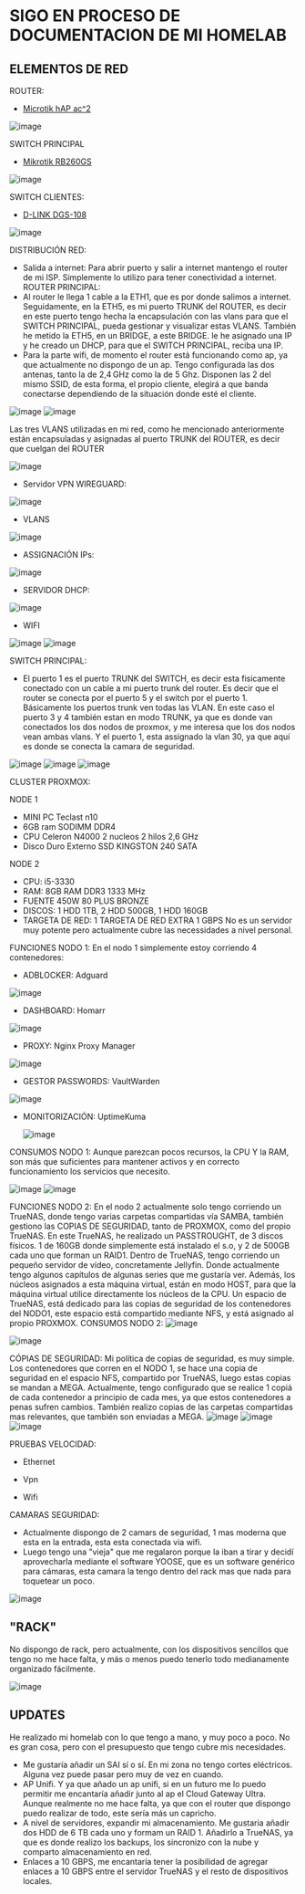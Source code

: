 # SIGO EN PROCESO DE DOCUMENTACION DE MI HOMELAB

## ELEMENTOS DE RED
ROUTER:
- [Microtik hAP ac^2]([url](https://www.pccomponentes.com/mikrotik-hap-ac2-punto-de-acceso1167mbps-dual-band-poe?utm_source=366479&utm_medium=afi&utm_campaign=es-go.kelkoogroup.net&sv1=affiliate&sv_campaign_id=366479&awc=20981_1736207023_47a5b89131152021a64a39caa9ae412f&utm_term=deeplink&utm_content=62A001JGZ01FAS3PDVMEC6KPH2GEST))
  
![image](https://github.com/user-attachments/assets/7798fc39-5f98-4b87-86a9-4a8ef039f4ff)

SWITCH PRINCIPAL
- [Mikrotik RB260GS ]([url](https://www.pccomponentes.com/mikrotik-rb260gs-switch-5-puertos-gigabit-1-sfp))
  
![image](https://github.com/user-attachments/assets/53819aa6-65ea-4c46-bd8c-631e6921c3e4)

SWITCH CLIENTES:
- [D-LINK  DGS-108]([url](https://www.pccomponentes.com/d-link-dgs-108-switch-8-puertos-10-100-1000mbps))
  
![image](https://github.com/user-attachments/assets/c9d015b1-5afd-495b-b259-84c7b7ed6fb8)

DISTRIBUCIÓN RED:
- Salida a internet: Para abrir puerto y salir a internet mantengo el router de mi ISP. Simplemente lo utilizo para tener conectividad a internet.
ROUTER PRINCIPAL:
- Al router le llega 1 cable a la ETH1, que es por donde salimos a internet. Seguidamente, en la ETH5, es mi puerto TRUNK del ROUTER, es decir en este puerto tengo hecha la encapsulación con las vlans para que el SWITCH PRINCIPAL, pueda gestionar y visualizar estas VLANS. También he metido la ETH5, en un BRIDGE, a este BRIDGE. le he asignado una IP y he creado un DHCP, para que el SWITCH PRINCIPAL, reciba una IP.
- Para la parte wifi, de momento el router está funcionando como ap, ya que actualmente no dispongo de un ap. Tengo configurada las dos antenas, tanto la de 2,4 GHz como la de 5 Ghz. Disponen las 2 del mismo SSID, de esta forma, el propio cliente, elegirá a que banda conectarse dependiendo de la situación donde esté el cliente.
    
![image](https://github.com/user-attachments/assets/a4b78863-12ed-4e0e-85bd-0d095123d9dc)
![image](https://github.com/user-attachments/assets/5d183738-58ba-40dd-a96e-06ee83921f12)


Las tres VLANS utilizadas en mi red, como he mencionado anteriormente están encapsuladas y asignadas al puerto TRUNK del ROUTER, es decir que cuelgan del ROUTER

![image](https://github.com/user-attachments/assets/dc738316-7a97-4c16-9610-e643ad011b88)


- Servidor VPN WIREGUARD:
  
![image](https://github.com/user-attachments/assets/6573f96c-d043-4222-8d72-f9efe3edcfd1)

- VLANS
  
![image](https://github.com/user-attachments/assets/264cff11-7cf6-4dfb-baa1-eea9d00a5b56)

- ASSIGNACIÓN IPs:
  
![image](https://github.com/user-attachments/assets/75e3e6e6-8bcf-4b9c-b55e-522db6d1c89e)

- SERVIDOR DHCP:
  
![image](https://github.com/user-attachments/assets/96c16cda-6ec1-454d-870a-57f2005c53e8)

- WIFI

![image](https://github.com/user-attachments/assets/4552862e-35bf-43e0-b402-1cfbea446d1c)
![image](https://github.com/user-attachments/assets/9728a911-e9d5-48cd-86bb-32888a1350b7)

SWITCH PRINCIPAL:
- El puerto 1 es el puerto TRUNK del SWITCH, es decir esta fisicamente conectado con un cable a mi puerto trunk del router. Es decir que el router se conecta por el puerto 5 y el switch por el puerto 1. Básicamente los puertos trunk ven todas las VLAN. En este caso el puerto 3 y 4 también estan en modo TRUNK, ya que es donde van conectados los dos nodos de proxmox, y me interesa que los dos nodos vean ambas vlans. Y el puerto 1, esta assignado la vlan 30, ya que aquí es donde se conecta la camara de seguridad.
  
![image](https://github.com/user-attachments/assets/5df0c862-8a06-465d-aee2-8e3bccc3616d)
![image](https://github.com/user-attachments/assets/345e2a83-48c4-4513-899b-df8f4d06f2a8)
![image](https://github.com/user-attachments/assets/8d9b50f6-19a2-41df-81e5-f33f88a25fce)



CLUSTER PROXMOX:

NODE 1
- MINI PC Teclast n10
- 6GB ram SODIMM DDR4
- CPU Celeron N4000 2 nucleos 2 hilos 2,6 GHz
- Disco Duro Externo SSD KINGSTON 240 SATA

NODE 2
- CPU: i5-3330 
- RAM: 8GB RAM DDR3 1333 MHz
- FUENTE 450W 80 PLUS BRONZE
- DISCOS: 1 HDD 1TB, 2 HDD 500GB, 1 HDD 160GB
- TARGETA DE RED: 1 TARGETA DE RED EXTRA 1 GBPS
No es un servidor muy potente pero actualmente cubre las necessidades a nivel personal. 

FUNCIONES NODO 1:
En el nodo 1 simplemente estoy corriendo 4 contenedores:
- ADBLOCKER: Adguard

![image](https://github.com/user-attachments/assets/79c02160-3f5b-452b-8f16-c599ef1f7d47)

 
- DASHBOARD: Homarr

![image](https://github.com/user-attachments/assets/c1390a65-6dfa-447f-a59b-2eec6679aaf6)


- PROXY: Nginx Proxy Manager

![image](https://github.com/user-attachments/assets/dfd765ed-ce17-42f9-bd99-47e523b37717)


- GESTOR PASSWORDS: VaultWarden

![image](https://github.com/user-attachments/assets/1525570c-bd01-4b54-b7e3-eea283b56343)

  
- MONITORIZACIÓN: UptimeKuma

  ![image](https://github.com/user-attachments/assets/2fe61ea1-fb33-45d2-9d81-056f65bba63d)

  
CONSUMOS NODO 1:
Aunque parezcan pocos recursos, la CPU Y la RAM, son más que suficientes para mantener activos y en correcto funcionamiento los servicios que necesito.

![image](https://github.com/user-attachments/assets/6725ce7b-9dec-42f6-bf01-45e6e5a631a1)
![image](https://github.com/user-attachments/assets/249f0f1b-741d-427a-9981-19cb442aa3ad)



FUNCIONES NODO 2:
En el nodo 2 actualmente solo tengo corriendo un TrueNAS, donde tengo varias carpetas compartidas vía SAMBA, también gestiono las COPIAS DE SEGURIDAD, tanto de PROXMOX, como del propio TrueNAS. En este TrueNAS, he realizado un PASSTROUGHT, de 3 discos físicos. 1 de 160GB donde simplemente está instalado el s.o, y 2 de 500GB cada uno que forman un RAID1. Dentro de TrueNAS, tengo corriendo un pequeño servidor de vídeo, concretamente Jellyfin. Donde actualmente tengo algunos capítulos de algunas series que me gustaría ver. Además, los núcleos asignados a esta máquina virtual, están en modo HOST, para que la máquina virtual utilice directamente los núcleos de la CPU. Un espacio de TrueNAS, está dedicado para las copias de seguridad de los contenedores del NODO1, este espacio está compartido mediante NFS, y está asignado al propio PROXMOX.
CONSUMOS NODO 2:
![image](https://github.com/user-attachments/assets/6e920980-fa33-4240-be01-4b6471b62c1b)


![image](https://github.com/user-attachments/assets/5818c098-8522-47f3-91f1-1e8a17752d91)

CÓPIAS DE SEGURIDAD:
Mi política de copias de seguridad, es muy simple. Los contenedores que corren en el NODO 1, se hace una copia de seguridad en el espacio NFS, compartido por TrueNAS, luego estas copias se mandan a MEGA. Actualmente, tengo configurado que se realice 1 copiá de cada contenedor a principio de cada mes, ya que estos contenedores a penas sufren cambios. También realizo copias de las carpetas compartidas mas relevantes, que también son enviadas a MEGA. 
![image](https://github.com/user-attachments/assets/5ea02907-65ec-4146-833f-f0530df6ffda)
![image](https://github.com/user-attachments/assets/6091a0c8-2d8a-4caf-bae4-7b1b9aa27a25)
![image](https://github.com/user-attachments/assets/768b7a18-3fc2-4962-a127-c8590f55e9ba)

PRUEBAS VELOCIDAD:
- Ethernet





- Vpn




- Wifi


CAMARAS SEGURIDAD:
- Actualmente dispongo de 2 camars de seguridad, 1 mas moderna que esta en la entrada, esta esta conectada via wifi.
- Luego tengo una "vieja" que me regalaron porque la iban a tirar y decidí aprovecharla mediante el software YOOSE, que es un software genérico para cámaras, esta camara la tengo dentro del rack mas que nada para toquetear un poco. 

![image](https://github.com/user-attachments/assets/387e350f-4c35-4dd3-aa90-fe946f93fd15)


## "RACK"
No dispongo de rack, pero actualmente, con los dispositivos sencillos que tengo no me hace falta, y más o menos puedo tenerlo todo medianamente organizado fácilmente.

![image](https://github.com/user-attachments/assets/0b774687-0738-41be-b713-338406319597)





## UPDATES
He realizado mi homelab con lo que tengo a mano, y muy poco a poco. No es gran cosa, pero con el presupuesto que tengo cubre mis necesidades.
- Me gustaría añadir un SAI sí o sí. En mi zona no tengo cortes eléctricos. Alguna vez puede pasar pero muy de vez en cuando.
- AP Unifi. Y ya que añado un ap unifi, si en un futuro me lo puedo permitir me encantaría añadir junto al ap el Cloud Gateway Ultra. Aunque realmente no me hace falta, ya que con el router que dispongo puedo realizar de todo, este sería más un capricho.
- A nivel de servidores, expandir mi almacenamiento. Me gustaria añadir dos HDD de 6 TB cada uno y formam un RAID 1. Añadirlo a TrueNAS, ya que es donde realizo los backups, los sincronizo con la nube y comparto almacenamiento en red.
- Enlaces a 10 GBPS, me encantaría tener la posibilidad de agregar enlaces a 10 GBPS entre el servidor TrueNAS y el resto de dispositivos locales.   
